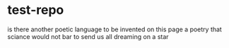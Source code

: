 test-repo
=========
is there another poetic language
to be invented on this page
a poetry that sciance would not bar
to send us all dreaming on a star
